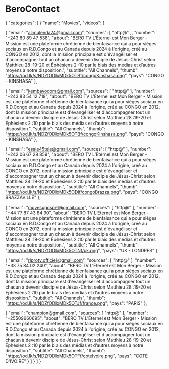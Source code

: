 # BeroContact
{ "categories": [ { "name": "Movies", "videos": [

{ "email": "alimulenda24@gmail.com", "sources": [ "http@" ], "number": "+243 80 89 47 538", "about": "BERO TV L’Éternel est Mon Berger - Mission est une plateforme chrétienne de bienfaisance qui a pour sièges sociaux en R.D.Congo et au Canada depuis 2024 à l'origine, créé au CONGO en 2012, dont la mission principale est d'évangéliser et d'accompagner tout un chacun à devenir disciple de Jésus-Christ selon Matthieu 28 :19-20 et Éphésiens 2 :10 par le biais des médias et d’autres moyens à notre disposition.", "subtitle": "All Channels", "thumb": "https://od.lk/s/NDZfODIxMDk5OTBf/congoKinshasa.png", "pays": "CONGO - KINSHASA" },

{ "email": "kembavodom@gmail.com", "sources": [ "http@" ], "number": "+243 83 54 12 718", "about": "BERO TV L’Éternel est Mon Berger - Mission est une plateforme chrétienne de bienfaisance qui a pour sièges sociaux en R.D.Congo et au Canada depuis 2024 à l'origine, créé au CONGO en 2012, dont la mission principale est d'évangéliser et d'accompagner tout un chacun à devenir disciple de Jésus-Christ selon Matthieu 28 :19-20 et Éphésiens 2 :10 par le biais des médias et d’autres moyens à notre disposition.", "subtitle": "All Channels", "thumb": "https://od.lk/s/NDZfODIxMDk5OTBf/congoKinshasa.png", "pays": "CONGO - KINSHASA" },

{ "email": "esaie45tele@gmail.com", "sources": [ "http@" ], "number": "+242 06 67 28 859", "about": "BERO TV L’Éternel est Mon Berger - Mission est une plateforme chrétienne de bienfaisance qui a pour sièges sociaux en R.D.Congo et au Canada depuis 2024 à l'origine, créé au CONGO en 2012, dont la mission principale est d'évangéliser et d'accompagner tout un chacun à devenir disciple de Jésus-Christ selon Matthieu 28 :19-20 et Éphésiens 2 :10 par le biais des médias et d’autres moyens à notre disposition.", "subtitle": "All Channels", "thumb": "https://od.lk/s/NDZfODIxMDk5ODlf/congoBrazza.png", "pays": "CONGO - BRAZZAVILLE" },

{ "email": "muyesugospel@gmail.com", "sources": [ "http@" ], "number": "+44 77 87 43 84 90", "about": "BERO TV L’Éternel est Mon Berger - Mission est une plateforme chrétienne de bienfaisance qui a pour sièges sociaux en R.D.Congo et au Canada depuis 2024 à l'origine, créé au CONGO en 2012, dont la mission principale est d'évangéliser et d'accompagner tout un chacun à devenir disciple de Jésus-Christ selon Matthieu 28 :19-20 et Éphésiens 2 :10 par le biais des médias et d’autres moyens à notre disposition.", "subtitle": "All Channels", "thumb": "https://od.lk/s/NDZfODIxMDk5OTNf/uk.png", "pays": "UK - LONDRES" },

{ "email": "rlprotv.officiel@gmail.com", "sources": [ "http@" ], "number": "+33 75 84 02 240", "about": "BERO TV L’Éternel est Mon Berger - Mission est une plateforme chrétienne de bienfaisance qui a pour sièges sociaux en R.D.Congo et au Canada depuis 2024 à l'origine, créé au CONGO en 2012, dont la mission principale est d'évangéliser et d'accompagner tout un chacun à devenir disciple de Jésus-Christ selon Matthieu 28 :19-20 et Éphésiens 2 :10 par le biais des médias et d’autres moyens à notre disposition.", "subtitle": "All Channels", "thumb": "https://od.lk/s/NDZfODIxMDk5OTJf/france.png", "pays": "PARIS" },

{ "email": "champion@gmail.com", "sources": [ "http@" ], "number": "+25509660695", "about": "BERO TV L’Éternel est Mon Berger - Mission est une plateforme chrétienne de bienfaisance qui a pour sièges sociaux en R.D.Congo et au Canada depuis 2024 à l'origine, créé au CONGO en 2012, dont la mission principale est d'évangéliser et d'accompagner tout un chacun à devenir disciple de Jésus-Christ selon Matthieu 28 :19-20 et Éphésiens 2 :10 par le biais des médias et d’autres moyens à notre disposition.", "subtitle": "All Channels", "thumb": "https://od.lk/s/NDZfODIxMDk5OTFf/coteIvoire.png", "pays": "COTE D'IVOIRE" }
      ]
    }
  ]
}
